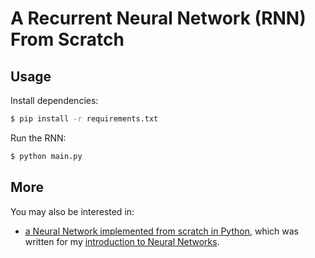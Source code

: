 # A Recurrent Neural Network (RNN) From Scratch

## Usage

Install dependencies:

```bash
$ pip install -r requirements.txt
```

Run the RNN:

```bash
$ python main.py
```

## More

You may also be interested in:

- [a Neural Network implemented from scratch in Python](https://github.com/vzhou842/neural-network-from-scratch), which was written for my [introduction to Neural Networks](https://victorzhou.com/blog/intro-to-neural-networks/).

